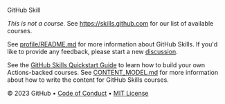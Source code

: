  GitHub Skill

_This is not a course._ See https://skills.github.com for our list of available courses.

See [profile/README.md](profile/README.md) for more information about GitHub Skills. If you'd like to provide any feedback, please start a new [discussion](https://github.com/orgs/skills/discussions).

See the [GitHub Skills Quickstart Guide](https://skills.github.com/quickstart) to learn how to build your own Actions-backed courses. See [CONTENT_MODEL.md](https://skills.github.com/content-model) for more information about how to write the content for GitHub Skills courses.

&copy; 2023 GitHub &bull; [Code of Conduct](https://www.contributor-covenant.org/version/2/1/code_of_conduct/code_of_conduct.md) &bull; [MIT License](https://gh.io/mit)
